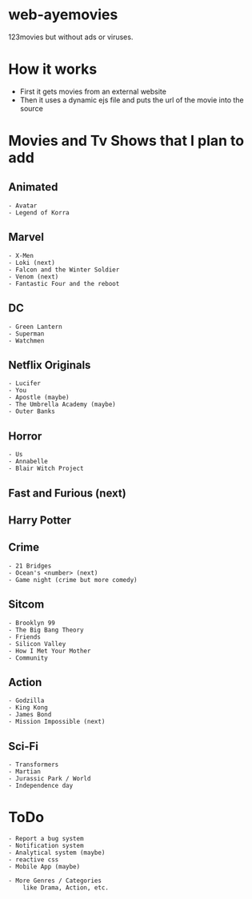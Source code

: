 # web-ayemovies
123movies but without ads or viruses.

# How it works
- First it gets movies from an external website
- Then it uses a dynamic ejs file and puts the url of the movie into the source

# Movies and Tv Shows that I plan to add
## Animated
    - Avatar
    - Legend of Korra

## Marvel
    - X-Men
    - Loki (next)
    - Falcon and the Winter Soldier
    - Venom (next)
    - Fantastic Four and the reboot

## DC
    - Green Lantern
    - Superman
    - Watchmen

## Netflix Originals
    - Lucifer
    - You
    - Apostle (maybe)
    - The Umbrella Academy (maybe)
    - Outer Banks

## Horror
    - Us
    - Annabelle
    - Blair Witch Project


## Fast and Furious (next)

## Harry Potter

## Crime
    - 21 Bridges
    - Ocean's <number> (next)
    - Game night (crime but more comedy)

## Sitcom
    - Brooklyn 99
    - The Big Bang Theory
    - Friends
    - Silicon Valley
    - How I Met Your Mother
    - Community

## Action
    - Godzilla
    - King Kong
    - James Bond
    - Mission Impossible (next)

## Sci-Fi
    - Transformers
    - Martian
    - Jurassic Park / World
    - Independence day

# ToDo
    - Report a bug system
    - Notification system
    - Analytical system (maybe)
    - reactive css
    - Mobile App (maybe)

    - More Genres / Categories 
        like Drama, Action, etc.
